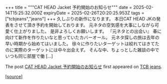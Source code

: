 +++
title = """CAT HEAD Jacket 予約開始のお知らせ"""
date = 2025-02-14T15:25:32.000Z
expiryDate = 2025-02-26T20:20:25.953Z
tags = ["tcbjeans","jeans"]
+++
久しぶりの新作になります。 本日CAT HEAD JKの発表をさせて頂き予約を開始しております。 元ネタの空気感を大事にしながら可愛く仕上がりました。 是非よろしくお願いします。 『元ネタとの出会い』 春に向けて新作を作りたいなと思っていたカバーオール。 元ネタ探しの旅は去年の早い時期から始めてはいました。 徐々に作りたいターゲットは絞れてはきてたのに実際のターゲットには中々出会えず。 そんな中、ちょっとした雑談の中でいつも同じ部屋で働 \[…\]

The post [CAT HEAD Jacket 予約開始のお知らせ](http://tcbjeans.com/2025/02/15/51257) first appeared on [TCB jeans](http://tcbjeans.com).

[[source]](http://tcbjeans.com/2025/02/15/51257)

